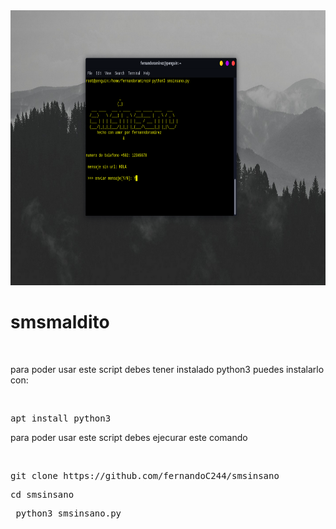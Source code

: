<img src="fr.png" width="755" height="440" />
<h1>smsmaldito</h1>
<br>
<p>para poder usar este script debes tener instalado python3 puedes instalarlo con:</p>
<br>
<pre>apt install python3 </pre>
<p>para poder usar este script debes ejecurar este comando</p>
<br>
<pre>git clone https://github.com/fernandoC244/smsinsano</pre>
<pre>cd smsinsano</pre>
<pre> python3 smsinsano.py </pre>

